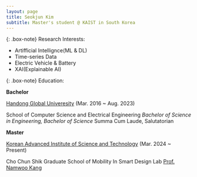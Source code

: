 ```yaml
---
layout: page
title: Seokjun Kim
subtitle: Master's student @ KAIST in South Korea
---
```


{: .box-note}
Research Interests:

- Artifficial Intellignce(ML & DL)
- Time-series Data
- Electric Vehicle & Battery
- XAI(Explainable AI)

{: .box-note}
Education:

**Bachelor**

[Handong Global Univeresity](https://www.handong.edu/) (Mar. 2016 ~ Aug. 2023)

School of Computer Science and Electrical Engineering
_Bachelor of Science in Engineering, Bachelor of Science_
Summa Cum Laude, Salutatorian

**Master**

[Korean Advanced Institute of Science and Technology](https://www.kaist.ac.kr/) (Mar. 2024 ~ Present)

Cho Chun Shik Graduate School of Mobility
In Smart Design Lab [Prof. Namwoo Kang](https://www.smartdesignlab.org/)
